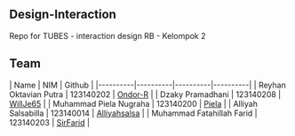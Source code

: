 ## Design-Interaction
Repo for TUBES - interaction design RB - Kelompok 2

## Team
| Name | NIM | Github |
|----------|----------|----------|----------|
| Reyhan Oktavian Putra  | 123140202  | [Ondor-R](https://github.com/Ondor-R) |
| Dzaky Pramadhani  | 123140208  | [WillJe65](https://github.com/WillJe65) |
| Muhammad Piela Nugraha  | 123140200  | [Piela](https://github.com/02-123140200-MuhammadPielaNugraha) |
| Alliyah Salsabilla | 123140014 | [Alliyahsalsa](https://github.com/Alliyahsalsa) |
| Muhammad Fatahillah Farid  | 123140203 | [SirFarid](https://github.com/07-203-MuhammadFatahillahFarid) |

